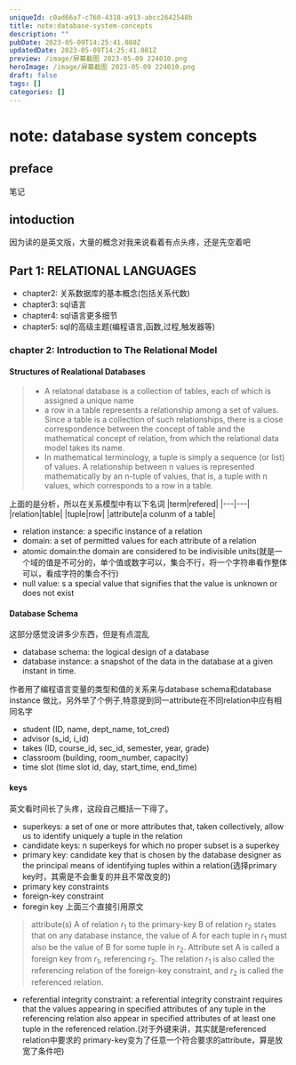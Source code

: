 ```yaml
---
uniqueId: c0ad66a7-c760-4318-a913-abcc2642548b
title: note:database-system-concepts
description: ""
pubDate: 2023-05-09T14:25:41.080Z
updatedDate: 2023-05-09T14:25:41.081Z
preview: /image/屏幕截图 2023-05-09 224010.png
heroImage: /image/屏幕截图 2023-05-09 224010.png
draft: false
tags: []
categories: []
---
```

# note: database system concepts

## preface
笔记

## intoduction

因为读的是英文版，大量的概念对我来说看着有点头疼，还是先空着吧

## Part 1: RELATIONAL LANGUAGES

* chapter2: 关系数据库的基本概念(包括关系代数)
* chapter3: sql语言
* chapter4: sql语言更多细节
* chapter5: sql的高级主题(编程语言,函数,过程,触发器等)

### chapter 2: Introduction to The Relational Model

#### Structures of Realational Databases
> * A relatonal database is a collection of tables, each of which is assigned a unique name
> *  a row in a table represents a relationship among a set of values. Since a table is a collection of such relationships, there is a close correspondence between the concept of table and the mathematical concept of relation, from which the relational data model takes its name.
> *  In mathematical terminology, a tuple is simply a sequence
(or list) of values. A relationship between n values is represented mathematically by an n-tuple of values, that is, a tuple with n values, which corresponds to a row in a table.

上面的是分析，所以在关系模型中有以下名词
|term|refered|
|---|---|
|relation|table|
|tuple|row|
|attribute|a colunm of a table|
* relation instance: a specific instance of a relation
* domain: a set of permitted values for each attribute of a relation
* atomic domain:the domain are considered to be indivisible units(就是一个域的值是不可分的，单个值或数字可以，集合不行，将一个字符串看作整体可以，看成字符的集合不行)
* null value: s a special value that signifies that the value is unknown or does not exist

#### Database Schema

这部分感觉没讲多少东西，但是有点混乱
* database schema: the logical design of a database
* database instance:  a snapshot of the data in the database at a given instant in time.

作者用了编程语言变量的类型和值的关系来与database schema和database instance 做比，另外举了个例子,特意提到同一attribute在不同relation中应有相同名字
* student (ID, name, dept_name, tot_cred)
* advisor (s_id, i_id)
* takes (ID, course_id, sec_id, semester, year, grade)
* classroom (building, room_number, capacity)
* time slot (time slot id, day, start_time, end_time)

#### keys

英文看时间长了头疼，这段自己概括一下得了。
* superkeys: a set of one or more attributes that, taken collectively, allow us to identify uniquely a tuple in the relation
* candidate keys: n superkeys for which no proper subset is a
superkey
* primary key: candidate key that is chosen by the
database designer as the principal means of identifying tuples within a relation(选择primary key时，其需是不会重复的并且不常改变的)
* primary key constraints
* foreign-key constraint
* foregin key
上面三个直接引用原文
>  attribute(s) A of relation $r_1$ to the primary-key B of
relation $r_2$ states that on any database instance, the value of A for each tuple in $r_1$ must also be the value of B for some tuple in $r_2$. Attribute set A is called a foreign key from $r_1$, referencing $r_2$. The relation $r_1$ is also called the referencing relation of the foreign-key constraint, and $r_2$ is called the referenced relation.
* referential integrity constraint: a referential integrity constraint requires that the values appearing in specified
attributes of any tuple in the referencing relation also appear in specified attributes of at least one tuple in the referenced relation.(对于外键来讲，其实就是referenced relation中要求的 primary-key变为了任意一个符合要求的attribute，算是放宽了条件吧)